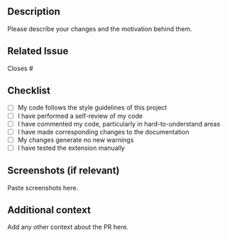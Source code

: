 ## Description

Please describe your changes and the motivation behind them.

## Related Issue

Closes #

## Checklist

- [ ] My code follows the style guidelines of this project
- [ ] I have performed a self-review of my code
- [ ] I have commented my code, particularly in hard-to-understand areas
- [ ] I have made corresponding changes to the documentation
- [ ] My changes generate no new warnings
- [ ] I have tested the extension manually

## Screenshots (if relevant)

Paste screenshots here.

## Additional context

Add any other context about the PR here.

